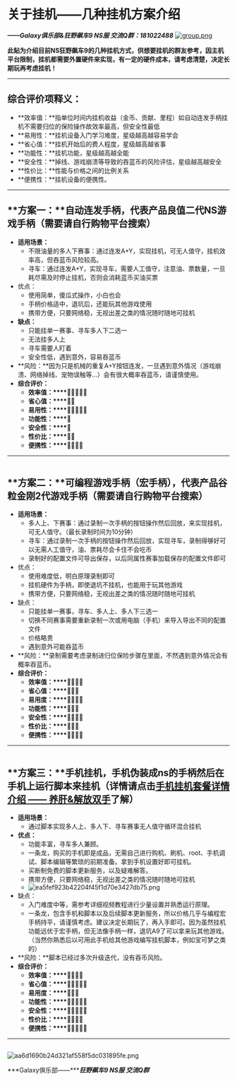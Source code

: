 # 关于挂机——几种挂机方案介绍

 ***——Galaxy俱乐部&狂野飙车9 NS服 交流Q群：181022488***
 [![group.png](https://willhi-1311924196.cos.ap-chengdu.myqcloud.com/picgo/20250207021155027.png)](https://qm.qq.com/cgi-bin/qm/qr?k=kndxmcSGo3EM99G940l0k-ua0rxJFxYu&jump_from=webapi&authKey=IO5nTMo3pgjZdVbGIb29wr5UgNGqSLUGs1R8lhGBZIdx32/rGcJb5f/+qdwQKKy8)![点击并拖拽以移动](data:image/gif;base64,R0lGODlhAQABAPABAP///wAAACH5BAEKAAAALAAAAAABAAEAAAICRAEAOw==)​

**此贴为介绍目前NS狂野飙车9的几种挂机方式，供想要挂机的群友参考，因主机平台限制，挂机都需要外置硬件来实现，有一定的硬件成本，请考虑清楚，决定长期玩再考虑挂机！**

---

## **综合评价项释义：**

- **效率值：**指单位时间内挂机收益（金币、贡献、里程）如自动连发手柄挂机不需要归位的保险操作故效率最高，但安全性最低
- **易用性：**挂机设备入门学习难度，星级越高越容易学会
- **省心值：**挂机开始后的费人程度，星级越高越省事
- **功能性：**挂机功能，星级越高越全能
- **安全性：**掉线、游戏崩溃等导致的吞蓝币的风险评估，星级越高越安全
- **性价比：**性能与价格之间的比例关系
- **便携性：**挂机设备的便携性。

---

## **方案一：****自动连发手柄，代表产品良值二代NS游戏手柄（需要请自行购物平台搜索）**

- **适用场景：**
  - 不限油量的多人下赛事：通过连发A+Y，实现挂机，可无人值守，挂机效率高，但吞蓝币风险较高。
  - 寻车：通过连发A+Y，实现寻车，需要人工值守，注意油、票数量，一旦耗尽需及时停止挂机，否则会消耗蓝币买油买票
- 优点：
  - 使用简单，傻瓜式操作，小白也会
  - 手柄价格适中，退坑后，还能玩其他游戏使用
  - 携带方便，只要网络稳，无视出差之类的情况随时随地可挂机
- **缺点：**
  - 只能挂单一赛事、寻车多人下二选一
  - 无法挂多人上
  - 寻车需要人盯着
  - 安全性低，遇到意外，容易吞蓝币
- **风险：**因为只是机械的重复A+Y按钮连发，一旦遇到意外情况（游戏崩溃、网络掉线、宠物误触等...）会有很大概率吞蓝币，请谨慎使用。
- **综合评价：**
  - **效率值：****🌟🌟🌟🌟🌟**
  - **省心值：****🌟🌟**
  - **易用性：****🌟🌟🌟🌟🌟**
  - **功能性：****🌟**
  - **安全性：****🌟**
  - **性价比：****🌟🌟**
  - **便携性：****🌟🌟🌟🌟**

---

![点击并拖拽以移动](data:image/gif;base64,R0lGODlhAQABAPABAP///wAAACH5BAEKAAAALAAAAAABAAEAAAICRAEAOw==)

## **方案二：****可编程游戏手柄（宏手柄），代表产品谷粒金刚2代游戏手柄（需要请自行购物平台搜索）**

- **适用场景：**
  - 多人上、下赛事：通过录制一次手柄的按钮操作然后回放，来实现挂机，可无人值守。（最长录制时间为10分钟）
  - 寻车：通过录制一次手柄的按钮操作然后回放，实现寻车，录制得够好可以无需人工值守，油、票耗尽会卡住不会吃币
  - 录制好的配置文件可导出保存，以后同属性赛事加载保存的配置文件即可
- 优点：
  - 使用难度低，明白原理录制即可
  - 挂机硬件为手柄，即使退坑不挂机，也能用于玩其他游戏
  - 携带方便，只要网络稳，无视出差之类的情况随时随地可挂机
- 缺点：
  - 只能挂单一赛事，寻车、多人上、多人下三选一
  - 切换不同赛事需要重新录制一次或用电脑（手机）来导入导出不同的配置文件
  - 价格略贵
  - 遇到意外可能吞蓝币
- **风险：**录制需要考虑录制进归位保险步骤在里面，不然遇到意外情况会有概率吞蓝币。
- **综合评价：**
  - **效率值：****🌟🌟🌟🌟**
  - **省心值：****🌟🌟🌟**
  - **易用度：****🌟🌟🌟🌟**
  - **功能性：****🌟🌟🌟**
  - **安全性：****🌟🌟🌟🌟**
  - **性价比：****🌟🌟🌟**
  - **便携性：****🌟🌟🌟🌟**

---

![点击并拖拽以移动](data:image/gif;base64,R0lGODlhAQABAPABAP///wAAACH5BAEKAAAALAAAAAABAAEAAAICRAEAOw==)

## **方案三：****手机挂机，手机伪装成ns的手柄然后在手机上运行脚本来挂机（详情请点击[手机挂机套餐详情介绍 —— 养肝&解放双手](https://support.qq.com/products/505187/faqs/136031)了解）**

- **适用场景：**
  - 通过脚本实现多人上、多人下、寻车赛事无人值守循环混合挂机
- **优点：**
  - 功能丰富，寻车多人兼顾。
  - 一条龙，购买的手机即是成品，无需自己进行购机、刷机、root、手机调试、脚本编辑等繁琐的前期准备。拿到手机设置好即可挂机。
  - 买断制免费的脚本更新服务，以及疑难解答。
  - 携带方便，只要网络稳，无视出差之类的情况随时随地可挂机
  - ![ea5fef923b42204f45f1d70e3427db75.png](https://willhi-1311924196.cos.ap-chengdu.myqcloud.com/picgo/20250207021228487.png)
- 缺点：
  - 入门难度中等，需参考详细视频教程进行少量设置并熟悉运行原理。
  - 一条龙，包含手机和脚本以及后续脚本更新服务，所以价格几乎与编程宏手柄持平，请谨慎考虑。建议决定长期玩了，再入手即可。因为虽然挂机功能远优于宏手柄，但无法像手柄一样，退坑A9了可以拿来玩其他游戏。（当然你熟悉后以可用此手机给其他游戏编写挂机脚本，例如宝可梦之类的）
- **风险：**脚本已经过多次升级迭代，没有吞币风险。
- **综合评价：**
  - **效率值：****🌟🌟🌟🌟**
  - **省心值：****🌟🌟🌟🌟🌟**
  - **易用度：****🌟🌟🌟**
  - **功能性：****🌟🌟🌟🌟🌟**
  - **安全性：****🌟🌟🌟🌟🌟**
  - **性价比：****🌟🌟🌟🌟**
  - **便携性：****🌟🌟🌟🌟🌟**

---

![点击并拖拽以移动](data:image/gif;base64,R0lGODlhAQABAPABAP///wAAACH5BAEKAAAALAAAAAABAAEAAAICRAEAOw==)

 ![aa6d1690b24d321af558f5dc031895fe.png](https://willhi-1311924196.cos.ap-chengdu.myqcloud.com/picgo/20250207021225158.png)

***Galaxy俱乐部——******狂野飙车9 NS服 交流Q群***
